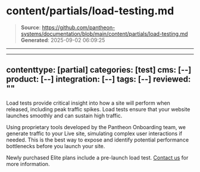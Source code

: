 # content/partials/load-testing.md

> **Source**: https://github.com/pantheon-systems/documentation/blob/main/content/partials/load-testing.md
> **Generated**: 2025-09-02 06:09:25

---

---
contenttype: [partial]
categories: [test]
cms: [--]
product: [--]
integration: [--]
tags: [--]
reviewed: ""
---

Load tests provide critical insight into how a site will perform when released, including peak traffic spikes. Load tests ensure that your website launches smoothly and can sustain high traffic.

Using proprietary tools developed by the Pantheon Onboarding team, we generate traffic to your Live site, simulating complex user interactions if needed. This is the best way to expose and identify potential performance bottlenecks before you launch your site.

Newly purchased Elite plans include a pre-launch load test. [Contact us](https://pantheon.io/professional-services?docs) for more information.


